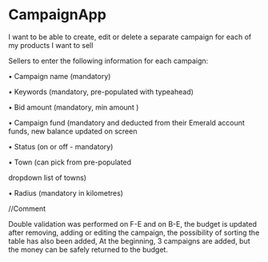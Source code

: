 # CampaignApp

I want to be able to create, edit or delete a separate campaign for each of my products I want to sell

Sellers to enter the following information for each campaign:

• Campaign name (mandatory)

• Keywords (mandatory, pre-populated with typeahead)

• Bid amount (mandatory, min amount )

• Campaign fund (mandatory and deducted from their Emerald account 
funds, new balance updated on screen

• Status (on or off - mandatory)

• Town (can pick from pre-populated 

dropdown list of towns)

• Radius (mandatory in kilometres)


//Comment

Double validation was performed on F-E and on B-E,
the budget is updated after removing, adding or editing the campaign,
the possibility of sorting the table has also been added,
At the beginning, 3 campaigns are added, but the money can be safely returned to the budget.

